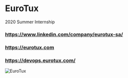 # EuroTux
2020 Summer Internship

### https://www.linkedin.com/company/eurotux-sa/
### https://eurotux.com
### https://devops.eurotux.com/

![EuroTux](https://eurotux.com/content/uploads/2020/04/logo.png)
